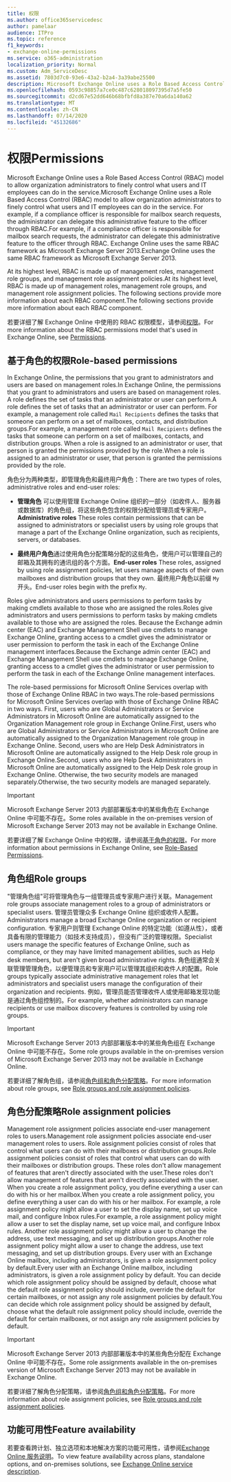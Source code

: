 ```yaml
---
title: 权限
ms.author: office365servicedesc
author: pamelaar
audience: ITPro
ms.topic: reference
f1_keywords:
- exchange-online-permissions
ms.service: o365-administration
localization_priority: Normal
ms.custom: Adm_ServiceDesc
ms.assetid: 7803d7c0-93e6-43a2-b2a4-3a39abe25500
description: Microsoft Exchange Online uses a Role Based Access Control (RBAC) model to allow organization administrators to finely control what users and IT employees can do in the service. For example, if a compliance officer is responsible for mailbox search requests, the administrator can delegate this administrative feature to the officer through RBAC. Exchange Online uses the same RBAC framework as Microsoft Exchange Server 2013.
ms.openlocfilehash: 0593c98857a7ce0c487c628018097395d7a5fe50
ms.sourcegitcommit: d2cd67e52dd646b68bfbfd8a387e70a6da140a62
ms.translationtype: MT
ms.contentlocale: zh-CN
ms.lasthandoff: 07/14/2020
ms.locfileid: "45132686"
---
```

# <a name="permissions"></a><span data-ttu-id="1e9ef-105">权限</span><span class="sxs-lookup"><span data-stu-id="1e9ef-105">Permissions</span></span>

<span data-ttu-id="1e9ef-106">Microsoft Exchange Online uses a Role Based Access Control (RBAC) model to allow organization administrators to finely control what users and IT employees can do in the service.</span><span class="sxs-lookup"><span data-stu-id="1e9ef-106">Microsoft Exchange Online uses a Role Based Access Control (RBAC) model to allow organization administrators to finely control what users and IT employees can do in the service.</span></span> <span data-ttu-id="1e9ef-107">For example, if a compliance officer is responsible for mailbox search requests, the administrator can delegate this administrative feature to the officer through RBAC.</span><span class="sxs-lookup"><span data-stu-id="1e9ef-107">For example, if a compliance officer is responsible for mailbox search requests, the administrator can delegate this administrative feature to the officer through RBAC.</span></span> <span data-ttu-id="1e9ef-108">Exchange Online uses the same RBAC framework as Microsoft Exchange Server 2013.</span><span class="sxs-lookup"><span data-stu-id="1e9ef-108">Exchange Online uses the same RBAC framework as Microsoft Exchange Server 2013.</span></span> 
  
<span data-ttu-id="1e9ef-109">At its highest level, RBAC is made up of management roles, management role groups, and management role assignment policies.</span><span class="sxs-lookup"><span data-stu-id="1e9ef-109">At its highest level, RBAC is made up of management roles, management role groups, and management role assignment policies.</span></span> <span data-ttu-id="1e9ef-110">The following sections provide more information about each RBAC component.</span><span class="sxs-lookup"><span data-stu-id="1e9ef-110">The following sections provide more information about each RBAC component.</span></span>
  
<span data-ttu-id="1e9ef-111">若要详细了解 Exchange Online 中使用的 RBAC 权限模型，请参阅[权限](https://go.microsoft.com/fwlink/p/?LinkId=271935)。</span><span class="sxs-lookup"><span data-stu-id="1e9ef-111">For more information about the RBAC permissions model that's used in Exchange Online, see [Permissions](https://go.microsoft.com/fwlink/p/?LinkId=271935).</span></span>
  
## <a name="role-based-permissions"></a><span data-ttu-id="1e9ef-112">基于角色的权限</span><span class="sxs-lookup"><span data-stu-id="1e9ef-112">Role-based permissions</span></span>

<span data-ttu-id="1e9ef-113">In Exchange Online, the permissions that you grant to administrators and users are based on management roles.</span><span class="sxs-lookup"><span data-stu-id="1e9ef-113">In Exchange Online, the permissions that you grant to administrators and users are based on management roles.</span></span> <span data-ttu-id="1e9ef-114">A role defines the set of tasks that an administrator or user can perform.</span><span class="sxs-lookup"><span data-stu-id="1e9ef-114">A role defines the set of tasks that an administrator or user can perform.</span></span> <span data-ttu-id="1e9ef-115">For example, a management role called  `Mail Recipients` defines the tasks that someone can perform on a set of mailboxes, contacts, and distribution groups.</span><span class="sxs-lookup"><span data-stu-id="1e9ef-115">For example, a management role called  `Mail Recipients` defines the tasks that someone can perform on a set of mailboxes, contacts, and distribution groups.</span></span> <span data-ttu-id="1e9ef-116">When a role is assigned to an administrator or user, that person is granted the permissions provided by the role.</span><span class="sxs-lookup"><span data-stu-id="1e9ef-116">When a role is assigned to an administrator or user, that person is granted the permissions provided by the role.</span></span> 
  
<span data-ttu-id="1e9ef-117">角色分为两种类型，即管理角色和最终用户角色：</span><span class="sxs-lookup"><span data-stu-id="1e9ef-117">There are two types of roles, administrative roles and end-user roles:</span></span>
  
- <span data-ttu-id="1e9ef-118">**管理角色** 可以使用管理 Exchange Online 组织的一部分（如收件人、服务器或数据库）的角色组，将这些角色包含的权限分配给管理员或专家用户。</span><span class="sxs-lookup"><span data-stu-id="1e9ef-118">**Administrative roles** These roles contain permissions that can be assigned to administrators or specialist users by using role groups that manage a part of the Exchange Online organization, such as recipients, servers, or databases.</span></span> 
    
- <span data-ttu-id="1e9ef-119">**最终用户角色**通过使用角色分配策略分配的这些角色，使用户可以管理自己的邮箱及其拥有的通讯组的各个方面。</span><span class="sxs-lookup"><span data-stu-id="1e9ef-119">**End-user roles** These roles, assigned by using role assignment policies, let users manage aspects of their own mailboxes and distribution groups that they own.</span></span> <span data-ttu-id="1e9ef-120">最终用户角色以前缀  `My` 开头。</span><span class="sxs-lookup"><span data-stu-id="1e9ef-120">End-user roles begin with the prefix  `My`.</span></span>
    
<span data-ttu-id="1e9ef-121">Roles give administrators and users permissions to perform tasks by making cmdlets available to those who are assigned the roles.</span><span class="sxs-lookup"><span data-stu-id="1e9ef-121">Roles give administrators and users permissions to perform tasks by making cmdlets available to those who are assigned the roles.</span></span> <span data-ttu-id="1e9ef-122">Because the Exchange admin center (EAC) and Exchange Management Shell use cmdlets to manage Exchange Online, granting access to a cmdlet gives the administrator or user permission to perform the task in each of the Exchange Online management interfaces.</span><span class="sxs-lookup"><span data-stu-id="1e9ef-122">Because the Exchange admin center (EAC) and Exchange Management Shell use cmdlets to manage Exchange Online, granting access to a cmdlet gives the administrator or user permission to perform the task in each of the Exchange Online management interfaces.</span></span>
  
<span data-ttu-id="1e9ef-123">The role-based permissions for Microsoft Online Services overlap with those of Exchange Online RBAC in two ways.</span><span class="sxs-lookup"><span data-stu-id="1e9ef-123">The role-based permissions for Microsoft Online Services overlap with those of Exchange Online RBAC in two ways.</span></span> <span data-ttu-id="1e9ef-124">First, users who are Global Administrators or Service Administrators in Microsoft Online are automatically assigned to the Organization Management role group in Exchange Online.</span><span class="sxs-lookup"><span data-stu-id="1e9ef-124">First, users who are Global Administrators or Service Administrators in Microsoft Online are automatically assigned to the Organization Management role group in Exchange Online.</span></span> <span data-ttu-id="1e9ef-125">Second, users who are Help Desk Administrators in Microsoft Online are automatically assigned to the Help Desk role group in Exchange Online.</span><span class="sxs-lookup"><span data-stu-id="1e9ef-125">Second, users who are Help Desk Administrators in Microsoft Online are automatically assigned to the Help Desk role group in Exchange Online.</span></span> <span data-ttu-id="1e9ef-126">Otherwise, the two security models are managed separately.</span><span class="sxs-lookup"><span data-stu-id="1e9ef-126">Otherwise, the two security models are managed separately.</span></span>
  
> [!IMPORTANT]
> <span data-ttu-id="1e9ef-127">Microsoft Exchange Server 2013 内部部署版本中的某些角色在 Exchange Online 中可能不存在。</span><span class="sxs-lookup"><span data-stu-id="1e9ef-127">Some roles available in the on-premises version of Microsoft Exchange Server 2013 may not be available in Exchange Online.</span></span> 
  
<span data-ttu-id="1e9ef-128">若要详细了解 Exchange Online 中的权限，请参阅[基于角色的权限](https://go.microsoft.com/fwlink/p/?LinkId=271936)。</span><span class="sxs-lookup"><span data-stu-id="1e9ef-128">For more information about permissions in Exchange Online, see [Role-Based Permissions](https://go.microsoft.com/fwlink/p/?LinkId=271936).</span></span>
  
## <a name="role-groups"></a><span data-ttu-id="1e9ef-129">角色组</span><span class="sxs-lookup"><span data-stu-id="1e9ef-129">Role groups</span></span>

<span data-ttu-id="1e9ef-130">"管理角色组"可将管理角色与一组管理员或专家用户进行关联。</span><span class="sxs-lookup"><span data-stu-id="1e9ef-130">Management role groups associate management roles to a group of administrators or specialist users.</span></span> <span data-ttu-id="1e9ef-131">管理员管理众多 Exchange Online 组织或收件人配置。</span><span class="sxs-lookup"><span data-stu-id="1e9ef-131">Administrators manage a broad Exchange Online organization or recipient configuration.</span></span> <span data-ttu-id="1e9ef-132">专家用户则管理 Exchange Online 的特定功能（如遵从性），或者具备有限的管理能力（如技术支持成员），但没有广泛的管理权限。</span><span class="sxs-lookup"><span data-stu-id="1e9ef-132">Specialist users manage the specific features of Exchange Online, such as compliance, or they may have limited management abilities, such as Help desk members, but aren't given broad administrative rights.</span></span> <span data-ttu-id="1e9ef-133">角色组通常会关联管理管理角色，以便管理员和专家用户可以管理其组织和收件人的配置。</span><span class="sxs-lookup"><span data-stu-id="1e9ef-133">Role groups typically associate administrative management roles that let administrators and specialist users manage the configuration of their organization and recipients.</span></span> <span data-ttu-id="1e9ef-134">例如，管理员能否管理收件人或使用邮箱发现功能是通过角色组控制的。</span><span class="sxs-lookup"><span data-stu-id="1e9ef-134">For example, whether administrators can manage recipients or use mailbox discovery features is controlled by using role groups.</span></span> 
  
> [!IMPORTANT]
> <span data-ttu-id="1e9ef-135">Microsoft Exchange Server 2013 内部部署版本中的某些角色组在 Exchange Online 中可能不存在。</span><span class="sxs-lookup"><span data-stu-id="1e9ef-135">Some role groups available in the on-premises version of Microsoft Exchange Server 2013 may not be available in Exchange Online.</span></span> 
  
<span data-ttu-id="1e9ef-136">若要详细了解角色组，请参阅[角色组和角色分配策略](https://go.microsoft.com/fwlink/p/?LinkId=271937)。</span><span class="sxs-lookup"><span data-stu-id="1e9ef-136">For more information about role groups, see [Role groups and role assignment policies](https://go.microsoft.com/fwlink/p/?LinkId=271937).</span></span>
  
## <a name="role-assignment-policies"></a><span data-ttu-id="1e9ef-137">角色分配策略</span><span class="sxs-lookup"><span data-stu-id="1e9ef-137">Role assignment policies</span></span>

<span data-ttu-id="1e9ef-138">Management role assignment policies associate end-user management roles to users.</span><span class="sxs-lookup"><span data-stu-id="1e9ef-138">Management role assignment policies associate end-user management roles to users.</span></span> <span data-ttu-id="1e9ef-139">Role assignment policies consist of roles that control what users can do with their mailboxes or distribution groups.</span><span class="sxs-lookup"><span data-stu-id="1e9ef-139">Role assignment policies consist of roles that control what users can do with their mailboxes or distribution groups.</span></span> <span data-ttu-id="1e9ef-140">These roles don't allow management of features that aren't directly associated with the user.</span><span class="sxs-lookup"><span data-stu-id="1e9ef-140">These roles don't allow management of features that aren't directly associated with the user.</span></span> <span data-ttu-id="1e9ef-141">When you create a role assignment policy, you define everything a user can do with his or her mailbox.</span><span class="sxs-lookup"><span data-stu-id="1e9ef-141">When you create a role assignment policy, you define everything a user can do with his or her mailbox.</span></span> <span data-ttu-id="1e9ef-142">For example, a role assignment policy might allow a user to set the display name, set up voice mail, and configure Inbox rules.</span><span class="sxs-lookup"><span data-stu-id="1e9ef-142">For example, a role assignment policy might allow a user to set the display name, set up voice mail, and configure Inbox rules.</span></span> <span data-ttu-id="1e9ef-143">Another role assignment policy might allow a user to change the address, use text messaging, and set up distribution groups.</span><span class="sxs-lookup"><span data-stu-id="1e9ef-143">Another role assignment policy might allow a user to change the address, use text messaging, and set up distribution groups.</span></span> <span data-ttu-id="1e9ef-144">Every user with an Exchange Online mailbox, including administrators, is given a role assignment policy by default.</span><span class="sxs-lookup"><span data-stu-id="1e9ef-144">Every user with an Exchange Online mailbox, including administrators, is given a role assignment policy by default.</span></span> <span data-ttu-id="1e9ef-145">You can decide which role assignment policy should be assigned by default, choose what the default role assignment policy should include, override the default for certain mailboxes, or not assign any role assignment policies by default.</span><span class="sxs-lookup"><span data-stu-id="1e9ef-145">You can decide which role assignment policy should be assigned by default, choose what the default role assignment policy should include, override the default for certain mailboxes, or not assign any role assignment policies by default.</span></span>
  
> [!IMPORTANT]
> <span data-ttu-id="1e9ef-146">Microsoft Exchange Server 2013 内部部署版本中的某些角色分配在 Exchange Online 中可能不存在。</span><span class="sxs-lookup"><span data-stu-id="1e9ef-146">Some role assignments available in the on-premises version of Microsoft Exchange Server 2013 may not be available in Exchange Online.</span></span> 
  
<span data-ttu-id="1e9ef-147">若要详细了解角色分配策略，请参阅[角色组和角色分配策略](https://go.microsoft.com/fwlink/p/?LinkId=271937)。</span><span class="sxs-lookup"><span data-stu-id="1e9ef-147">For more information about role assignment policies, see [Role groups and role assignment policies](https://go.microsoft.com/fwlink/p/?LinkId=271937).</span></span>
  
## <a name="feature-availability"></a><span data-ttu-id="1e9ef-148">功能可用性</span><span class="sxs-lookup"><span data-stu-id="1e9ef-148">Feature availability</span></span>

<span data-ttu-id="1e9ef-149">若要查看跨计划、独立选项和本地解决方案的功能可用性，请参阅[Exchange Online 服务说明](exchange-online-service-description.md)。</span><span class="sxs-lookup"><span data-stu-id="1e9ef-149">To view feature availability across plans, standalone options, and on-premises solutions, see [Exchange Online service description](exchange-online-service-description.md).</span></span>
  


